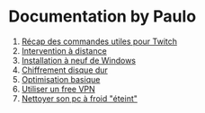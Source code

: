 # Documentation by Paulo 

1. [Récap des commandes utiles pour Twitch](https://github.com/ZiiwAy/doc/blob/master/Moderator_cmds.md)
2. [Intervention à distance]()
3. [Installation à neuf de Windows]()
4. [Chiffrement disque dur]()
5. [Optimisation basique]()
6. [Utiliser un free VPN]()
7. [Nettoyer son pc à froid "éteint"]()